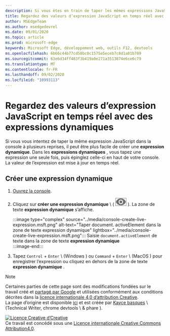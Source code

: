 ```yaml
---
description: Si vous êtes en train de taper les mêmes expressions JavaScript dans la console à plusieurs reprises, essayez plutôt d’utiliser des expressions dynamiques.
title: Regardez des valeurs d’expression JavaScript en temps réel avec des expressions dynamiques
author: MSEdgeTeam
ms.author: msedgedevrel
ms.date: 09/01/2020
ms.topic: article
ms.prod: microsoft-edge
keywords: Microsoft Edge, développement web, outils F12, devtools
ms.openlocfilehash: 6b66c44b77cd50bc0c1575e5eceb7c8d1a01b709
ms.sourcegitcommit: 63e6d34ff483f3b419a0e271a3513874e6ce6c79
ms.translationtype: MT
ms.contentlocale: fr-FR
ms.lasthandoff: 09/02/2020
ms.locfileid: "10993113"
---
```

<!-- Copyright Kayce Basques 

   Licensed under the Apache License, Version 2.0 (the "License");
   you may not use this file except in compliance with the License.
   You may obtain a copy of the License at

       https://www.apache.org/licenses/LICENSE-2.0

   Unless required by applicable law or agreed to in writing, software
   distributed under the License is distributed on an "AS IS" BASIS,
   WITHOUT WARRANTIES OR CONDITIONS OF ANY KIND, either express or implied.
   See the License for the specific language governing permissions and
   limitations under the License.  -->





# Regardez des valeurs d’expression JavaScript en temps réel avec des expressions dynamiques   

  

Si vous vous intentez de taper la même expression JavaScript dans la console à plusieurs reprises, il peut être plus facile de créer une **expression dynamique**.  Dans les **expressions dynamiques** , vous tapez une expression une seule fois, puis épinglez celle-ci en haut de votre console.  La valeur de l’expression est mise à jour en temps réel.  

## Créer une expression dynamique   

1.  [Ouvrez la console][DevToolsConsoleReferenceOpenConsole].  
1.  Cliquez sur **créer une expression dynamique** \ ( ![ créer une expression dynamique ][ImageCreateLiveExpressionIcon] \).  La zone de texte **expression dynamique** s’affiche.  
    
    :::image type="complex" source="../media/console-create-live-expression.msft.png" alt-text="Taper document. activeElement dans la zone de texte expression dynamique" lightbox="../media/console-create-live-expression.msft.png":::
       Saisie `document.activeElement` de texte dans la zone de texte **expression dynamique**  
    :::image-end:::  
    
1.  Tapez `Control` + `Enter` \ (Windows \) ou `Command` + `Enter` \ (MacOS \) pour enregistrer l’expression ou cliquez en dehors de la zone de texte **expression dynamique** .  

<!--todo: add reference open console (open the console) section when available  -->  

 



<!-- image links -->  

[ImageCreateLiveExpressionIcon]: ../media/create-live-expression-icon.msft.png  

<!-- links -->  

[DevToolsConsoleReferenceOpenConsole]: ./reference.md#open-the-console "Ouvrez la console-référence de la console | Documents Microsoft"  

> [!NOTE]
> Certaines parties de cette page sont des modifications fondées sur le travail créé et [partagé par Google][GoogleSitePolicies] et utilisées conformément aux conditions décrites dans la [licence internationale 4,0 d’attribution Creative][CCA4IL].  
> La page d’origine est disponible [ici](https://developers.google.com/web/tools/chrome-devtools/console/live-expressions) et est créée par [Kayce basques][KayceBasques] \ (Technical Writer, chrome devtools \ & phare \).  

[![Licence Creative d’Creative][CCby4Image]][CCA4IL]  
Ce travail est concédé sous une [Licence internationale Creative Commons Attribution4.0][CCA4IL].  

[CCA4IL]: https://creativecommons.org/licenses/by/4.0  
[CCby4Image]: https://i.creativecommons.org/l/by/4.0/88x31.png  
[GoogleSitePolicies]: https://developers.google.com/terms/site-policies  
[KayceBasques]: https://developers.google.com/web/resources/contributors/kaycebasques  

